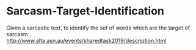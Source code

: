 # Sarcasm-Target-Identification

Given a sarcastic text, to identify the set of words which are the target of sarcasm <br>
http://www.alta.asn.au/events/sharedtask2019/description.html

